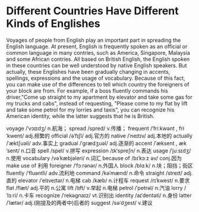 # Different Countries Have Different Kinds of Englishes

Voyages of people from English play an important part in spreading the English language.
At present, English is frequently spoken as an official or common language in many contries, such as America, Singapore, Malaysia and some African contries.
All based on British English, the English spoken in these countries can be well understood by native English speakers.
But actually, these Englishes have been gradually changing in accents, spellings, expressions and the usage of vocabulary.
Because of this fact, you can make use of the differences to tell which country the foreigners of your block are from.
For example, if a boss fluently commands his driver,"Come up straight to my apartment by elevator and take some gas for my trucks and cabs", instead of requesting, "Please come to my flat by lift and take some petrol for my lorries and taxis", you can recognize his American identity, while the latter suggests that he is British.

voyage /ˈvɔɪɪdʒ/ n.航海；
spread /spred/ v.传播；
frequent /ˈfriːkwənt , friˈkwent/ adj.频繁的
official /əˈfɪʃl/ adj.官方的
native /ˈneɪtɪv/ adj.本地的
actually /ˈæktʃuəli/ adv.事实上
gradual /ˈɡrædʒuəl/ adj.逐渐的
accent /ˈæksent , ækˈsent/ n.口音
spell /spel/ v.拼写
expression /ɪkˈspreʃn/ n.表达
usage /ˈjuːsɪdʒ/ n.使用
vocabulary /vəˈkæbjəleri/ n.词汇
because of /bɪˈkɔːz əv/ conj.因为
make use of 利用
foreigner /ˈfɔːrənər/ n.外国人
block /blɑːk/ n.块；阻挡；街区
fluently /ˈfluəntli/ adv.流利地
command /kəˈmænd/ n.命令
straight /streɪt/ adj.直的
elevator /ˈelɪveɪtər/ n.电梯
cab /kæb/ n.计程车
request /rɪˈkwest/ n.要求
flat /flæt/ adj.平的 n.公寓
lift /lɪft/ v.举起 n.电梯
petrol /ˈpetrəl/ n.汽油
lorry /ˈlɔːri/ n.卡车
recognize /ˈrekəɡnaɪz/ vt.识别出
identity /aɪˈdentəti/ n.身份
latter /ˈlætər/ adj.(刚提及的两者中)后者的
suggest /səˈdʒest/ v.建议
